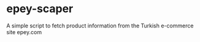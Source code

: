 # epey-scaper
 A simple script to fetch product information from the Turkish e-commerce site epey.com
